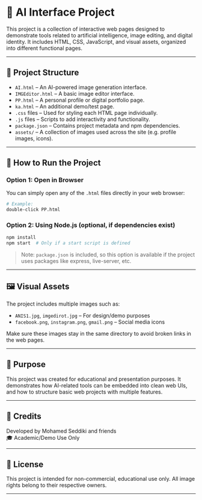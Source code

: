 # 🧠 AI Interface Project

This project is a collection of interactive web pages designed to demonstrate tools related to artificial intelligence, image editing, and digital identity. It includes HTML, CSS, JavaScript, and visual assets, organized into different functional pages.

---

## 📁 Project Structure

- `AI.html` – An AI-powered image generation interface.
- `IMGEditor.html` – A basic image editor interface.
- `PP.html` – A personal profile or digital portfolio page.
- `ka.html` – An additional demo/test page.
- `.css` files – Used for styling each HTML page individually.
- `.js` files – Scripts to add interactivity and functionality.
- `package.json` – Contains project metadata and npm dependencies.
- `assets/` – A collection of images used across the site (e.g. profile images, icons).

---

## 🚀 How to Run the Project

### Option 1: Open in Browser

You can simply open any of the `.html` files directly in your web browser:

```bash
# Example:
double-click PP.html
```

### Option 2: Using Node.js (optional, if dependencies exist)

```bash
npm install
npm start  # Only if a start script is defined
```

> Note: `package.json` is included, so this option is available if the project uses packages like express, live-server, etc.

---

## 🖼️ Visual Assets

The project includes multiple images such as:

- `ANIS1.jpg`, `imgedirot.jpg` – For design/demo purposes
- `facebook.png`, `instagram.png`, `gmail.png` – Social media icons

Make sure these images stay in the same directory to avoid broken links in the web pages.

---

## 🧠 Purpose

This project was created for educational and presentation purposes. It demonstrates how AI-related tools can be embedded into clean web UIs, and how to structure basic web projects with multiple features.

---

## 👥 Credits

Developed by Mohamed Seddiki and friends  
🎓 Academic/Demo Use Only

---

## 📄 License

This project is intended for non-commercial, educational use only. All image rights belong to their respective owners.

---
